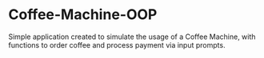 # Coffee-Machine-OOP

Simple application created to simulate the usage of a Coffee Machine, with functions to order coffee and process payment via input prompts.
